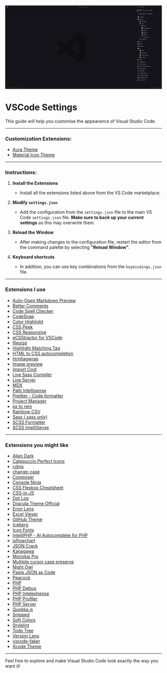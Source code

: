 ![screenshot.png](./images/screenshot.png)

# VSCode Settings

This guide will help you customise the appearance of Visual Studio Code.

---

### Customization Extensions:

- [Aura Theme](https://marketplace.visualstudio.com/items?itemName=DaltonMenezes.aura-theme)
- [Material Icon Theme](https://marketplace.visualstudio.com/items?itemName=PKief.material-icon-theme)
  
---

### Instructions:

1. **Install the Extensions**
   - Install all the extensions listed above from the VS Code marketplace.

2. **Modify `settings.json`**
   - Add the configuration from the `settings.json` file to the main VS Code `settings.json` file. **Make sure to back up your current settings** as this may overwrite them.

3. **Reload the Window**
   - After making changes to the configuration file, restart the editor from the command palette by selecting **"Reload Window"**.
  
4. **Keyboard shortcuts**
   - In addition, you can use key combinations from the `keybindings.json` file.
  
---

### Extensions I use

- [Auto-Open Markdown Preview](https://marketplace.visualstudio.com/items?itemName=hnw.vscode-auto-open-markdown-preview)
- [Better Comments](https://marketplace.visualstudio.com/items?itemName=aaron-bond.better-comments)
- [Code Spell Checker](https://marketplace.visualstudio.com/items?itemName=streetsidesoftware.code-spell-checker)
- [CodeSnap](https://marketplace.visualstudio.com/items?itemName=adpyke.codesnap)
- [Color Highlight](https://marketplace.visualstudio.com/items?itemName=naumovs.color-highlight)
- [CSS Peek](https://marketplace.visualstudio.com/items?itemName=pranaygp.vscode-css-peek)
- [CSS Responsive](https://marketplace.visualstudio.com/items?itemName=mrezechi3l.css-responsive)
- [eCSStractor for VSCode](https://marketplace.visualstudio.com/items?itemName=diz.ecsstractor-port)
- [filesize](https://marketplace.visualstudio.com/items?itemName=mkxml.vscode-filesize)
- [Highlight Matching Tag](https://marketplace.visualstudio.com/items?itemName=vincaslt.highlight-matching-tag)
- [HTML to CSS autocompletion](https://marketplace.visualstudio.com/items?itemName=solnurkarim.html-to-css-autocompletion)
- [htmltagwrap](https://marketplace.visualstudio.com/items?itemName=bradgashler.htmltagwrap)
- [Image preview](https://marketplace.visualstudio.com/items?itemName=kisstkondoros.vscode-gutter-preview)
- [Import Cost](https://marketplace.visualstudio.com/items?itemName=wix.vscode-import-cost)
- [Live Sass Compiler](https://marketplace.visualstudio.com/items?itemName=glenn2223.live-sass)
- [Live Server](https://marketplace.visualstudio.com/items?itemName=ritwickdey.LiveServer)
- [MDX](https://marketplace.visualstudio.com/items?itemName=unifiedjs.vscode-mdx)
- [Path Intellisense](https://marketplace.visualstudio.com/items?itemName=christian-kohler.path-intellisense)
- [Prettier - Code formatter](https://marketplace.visualstudio.com/items?itemName=esbenp.prettier-vscode)
- [Project Manager](https://marketplace.visualstudio.com/items?itemName=alefragnani.project-manager)
- [px to rem](https://marketplace.visualstudio.com/items?itemName=sainoba.px-to-rem)
- [Rainbow CSV](https://marketplace.visualstudio.com/items?itemName=mechatroner.rainbow-csv)
- [Sass (.sass only)](https://marketplace.visualstudio.com/items?itemName=Syler.sass-indented)
- [SCSS Formatter](https://marketplace.visualstudio.com/items?itemName=sibiraj-s.vscode-scss-formatter)
- [SCSS IntelliSense](https://marketplace.visualstudio.com/items?itemName=mrmlnc.vscode-scss)

---

### Extensions you might like

- [Alien Dark](https://marketplace.visualstudio.com/items?itemName=tzero86.alien-dark)
- [Catppuccin Perfect Icons](https://marketplace.visualstudio.com/items?itemName=thang-nm.catppuccin-perfect-icons)
- [cdnjs](https://marketplace.visualstudio.com/items?itemName=JakeWilson.vscode-cdnjs)
- [change-case](https://marketplace.visualstudio.com/items?itemName=wmaurer.change-case)
- [Composer](https://marketplace.visualstudio.com/items?itemName=DEVSENSE.composer-php-vscode)
- [Console Ninja](https://marketplace.visualstudio.com/items?itemName=WallabyJs.console-ninja)
- [CSS Flexbox Cheatsheet](https://marketplace.visualstudio.com/items?itemName=dzhavat.css-flexbox-cheatsheet)
- [CSS-in-JS](https://marketplace.visualstudio.com/items?itemName=paulmolluzzo.convert-css-in-js)
- [Dot Log](https://marketplace.visualstudio.com/items?itemName=jaluik.dot-log)
- [Dracula Theme Official](https://marketplace.visualstudio.com/items?itemName=dracula-theme.theme-dracula)
- [Error Lens](https://marketplace.visualstudio.com/items?itemName=usernamehw.errorlens)
- [Excel Viever](https://marketplace.visualstudio.com/items?itemName=GrapeCity.gc-excelviewer)
- [GitHub Theme](https://marketplace.visualstudio.com/items?itemName=GitHub.github-vscode-theme)
- [Iceberg](https://marketplace.visualstudio.com/items?itemName=harg.iceberg)
- [Icon Fonts](https://marketplace.visualstudio.com/items?itemName=idleberg.icon-fonts)
- [IntelliPHP - AI Autocomplete for PHP](https://marketplace.visualstudio.com/items?itemName=DEVSENSE.intelli-php-vscode)
- [jsflowchart](https://marketplace.visualstudio.com/items?itemName=MULU-github.jsflowchart)
- [JSON Crack](https://marketplace.visualstudio.com/items?itemName=AykutSarac.jsoncrack-vscode)
- [Kanagawa](https://marketplace.visualstudio.com/items?itemName=qufiwefefwoyn.kanagawa)
- [Monokai Pro](https://marketplace.visualstudio.com/items?itemName=monokai.theme-monokai-pro-vscode)
- [Multiple cursor case preserve](https://marketplace.visualstudio.com/items?itemName=Cardinal90.multi-cursor-case-preserve)
- [Night Owl](https://marketplace.visualstudio.com/items?itemName=sdras.night-owl)
- [Paste JSON as Code](https://marketplace.visualstudio.com/items?itemName=quicktype.quicktype)
- [Peacock](https://marketplace.visualstudio.com/items?itemName=marnix.peacock)
- [PHP](https://marketplace.visualstudio.com/items?itemName=DEVSENSE.phptools-vscode)
- [PHP Debug](https://marketplace.visualstudio.com/items?itemName=xdebug.php-debug)
- [PHP Intelephense](https://marketplace.visualstudio.com/items?itemName=bmewburn.vscode-intelephense-client)
- [PHP Profiler](https://marketplace.visualstudio.com/items?itemName=DEVSENSE.profiler-php-vscode)
- [PHP Server](https://marketplace.visualstudio.com/items?itemName=brapifra.phpserver)
- [Quokka.js](https://marketplace.visualstudio.com/items?itemName=WallabyJs.quokka-vscode)
- [Snipped](https://marketplace.visualstudio.com/items?itemName=JeffersonLicet.snipped)
- [Soft Colors](https://marketplace.visualstudio.com/items?itemName=victorlitvinenko.vscode-soft-colors)
- [Stylelint](https://marketplace.visualstudio.com/items?itemName=stylelint.vscode-stylelint)
- [Todo Tree](https://marketplace.visualstudio.com/items?itemName=Gruntfuggly.todo-tree)
- [Version Lens](https://marketplace.visualstudio.com/items?itemName=pflannery.vscode-versionlens)
- [vscode-faker](https://marketplace.visualstudio.com/items?itemName=deerawan.vscode-faker)
- [Xcode Theme](https://marketplace.visualstudio.com/items?itemName=MateoCERQUETELLA.xcode-12-theme)

---

Feel free to explore and make Visual Studio Code look exactly the way you want it!
